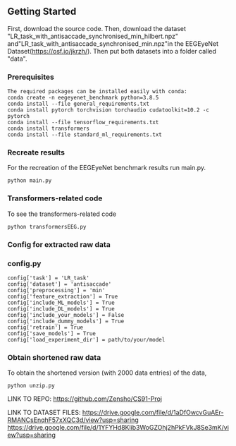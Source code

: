 ## Getting Started

First, download the source code.
Then, download the dataset "LR_task_with_antisaccade_synchronised_min_hilbert.npz" and"LR_task_with_antisaccade_synchronised_min.npz"in the EEGEyeNet Dataset(https://osf.io/jkrzh/). Then put both datasets into a folder called "data".

### Prerequisites
```
The required packages can be installed easily with conda:
conda create -n eegeyenet_benchmark python=3.8.5
conda install --file general_requirements.txt
conda install pytorch torchvision torchaudio cudatoolkit=10.2 -c pytorch
conda install --file tensorflow_requirements.txt
conda install transformers
conda install --file standard_ml_requirements.txt
```

### Recreate results

For the recreation of the EEGEyeNet benchmark results run main.py.
```
python main.py
```
### Transformers-related code

To see the transformers-related code 
```
python transformersEEG.py
```

### Config for extracted raw data
### config.py
```
config['task'] = 'LR_task'
config['dataset'] = 'antisaccade'
config['preprocessing'] = 'min'
config['feature_extraction'] = True
config['include_ML_models'] = True
config['include_DL_models'] = True
config['include_your_models'] = False
config['include_dummy_models'] = True
config['retrain'] = True
config['save_models'] = True
config['load_experiment_dir'] = path/to/your/model
```

### Obtain shortened raw data
To obtain the shortened version (with 2000 data entries) of the data, 
```
python unzip.py
```

LINK TO REPO:
https://github.com/Zensho/CS91-Proj

LINK TO DATASET FILES:
https://drive.google.com/file/d/1aDfOwcvGuAEr-RMANCsEnqhF57xXQC3d/view?usp=sharing
https://drive.google.com/file/d/1YFYHd8Klib3WoGZOhj2hPkFVkJ8Se3mK/view?usp=sharing
